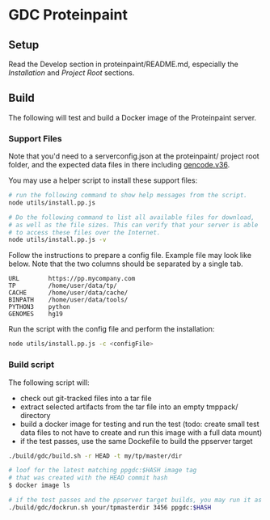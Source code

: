 # GDC Proteinpaint

## Setup

Read the Develop section in proteinpaint/README.md, especially
the *Installation* and *Project Root* sections.

## Build

The following will test and build a Docker image of the Proteinpaint server.

### Support Files

Note that you'd need to a serverconfig.json at the proteinpaint/ project root
folder, and the expected data files in there including
[gencode.v36](https://pecan.stjude.cloud/static/hg38/gdc/gencode.hg38.gz).

You may use a helper script to install these support files:

```bash
# run the following command to show help messages from the script.
node utils/install.pp.js 

# Do the following command to list all available files for download, 
# as well as the file sizes. This can verify that your server is able 
# to access these files over the Internet.
node utils/install.pp.js -v
```
Follow the instructions to prepare a config file. Example file may look like below.
Note that the two columns should be separated by a single tab.
```text
URL        https://pp.mycompany.com
TP         /home/user/data/tp/
CACHE      /home/user/data/cache/
BINPATH    /home/user/data/tools/
PYTHON3    python
GENOMES    hg19
```
Run the script with the config file and perform the installation:
```bash
node utils/install.pp.js -c <configFile>
```

### Build script

The following script will:
- check out git-tracked files into a tar file
- extract selected artifacts from the tar file into an empty tmppack/ directory
- build a docker image for testing and run the test (todo: create small test data files to not have to create and run this image with a full data mount)
- if the test passes, use the same Dockefile to build the ppserver target

```bash
./build/gdc/build.sh -r HEAD -t my/tp/master/dir

# loof for the latest matching ppgdc:$HASH image tag 
# that was created with the HEAD commit hash
$ docker image ls 

# if the test passes and the ppserver target builds, you may run it as
./build/gdc/dockrun.sh your/tpmasterdir 3456 ppgdc:$HASH
```
